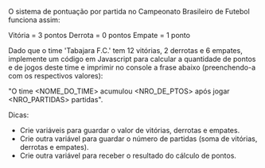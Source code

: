 O sistema de pontuação por partida no Campeonato Brasileiro de Futebol funciona assim:

Vitória = 3 pontos
Derrota = 0 pontos
Empate  = 1 ponto

Dado que o time 'Tabajara F.C.' tem 12 vitórias, 2 derrotas e 6 empates, implemente um código em Javascript para calcular
a quantidade de pontos e de jogos deste time e imprimir no console a frase abaixo (preenchendo-a com os respectivos valores):

"O time <NOME_DO_TIME> acumulou <NRO_DE_PTOS> após jogar <NRO_PARTIDAS> partidas".

Dicas:
- Crie variáveis para guardar o valor de vitórias, derrotas e empates.
- Crie outra variável para guardar o número de partidas (soma de vitórias, derrotas e empates).
- Crie outra variável para receber o resultado do cálculo de pontos.
